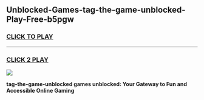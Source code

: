 
## Unblocked-Games-tag-the-game-unblocked-Play-Free-b5pgw
<h3>
<a href="https://premium76.site?title=tag-the-game-unblocked&ref=23A">CLICK TO PLAY</a></h3>
<hr>

<h3>
<a href="https://premium76.site?title=tag-the-game-unblocked&ref=23A">CLICK 2 PLAY</a>
  
</h3>

<a href="https://premium76.site?title=tag-the-game-unblocked&ref=23A"><img src="https://clearcache.store/games.png"></a>


**tag-the-game-unblocked games unblocked: Your Gateway to Fun and Accessible Online Gaming**
